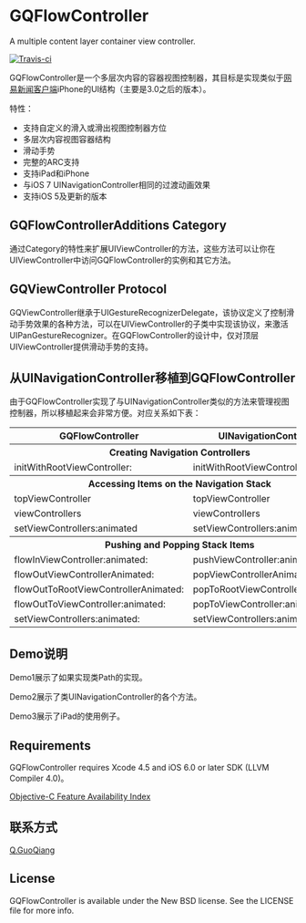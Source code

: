 GQFlowController
================

A multiple content layer container view controller. 

[![Travis-ci](https://travis-ci.org/gonefish/GQFlowController.png)](https://travis-ci.org/gonefish/GQFlowController)

GQFlowController是一个多层次内容的容器视图控制器，其目标是实现类似于[网易新闻客户端](https://itunes.apple.com/cn/app/wang-yi-xin-wen/id425349261?mt=8)iPhone的UI结构（主要是3.0之后的版本）。

特性：
* 支持自定义的滑入或滑出视图控制器方位
* 多层次内容视图容器结构
* 滑动手势
* 完整的ARC支持
* 支持iPad和iPhone
* 与iOS 7 UINavigationController相同的过渡动画效果
* 支持iOS 5及更新的版本


GQFlowControllerAdditions Category
-------------------------
通过Category的特性来扩展UIViewController的方法，这些方法可以让你在UIViewController中访问GQFlowController的实例和其它方法。


GQViewController Protocol
---------------------------------
GQViewController继承于UIGestureRecognizerDelegate，该协议定义了控制滑动手势效果的各种方法，可以在UIViewController的子类中实现该协议，来激活UIPanGestureRecognizer。在GQFlowController的设计中，仅对顶层UIViewController提供滑动手势的支持。


从UINavigationController移植到GQFlowController
---------------------------------------------

由于GQFlowController实现了与UINavigationController类似的方法来管理视图控制器，所以移植起来会非常方便。对应关系如下表：

<table>
  <tr>
    <th>GQFlowController</th>
    <th>UINavigationController</th>
  </tr>
  <tr>
    <th colspan="2">Creating Navigation Controllers</th>
  </tr>
  <tr>
    <td>initWithRootViewController:</td>
    <td>initWithRootViewController:</td>
  </tr>
  <tr>
    <th colspan="2">Accessing Items on the Navigation Stack</th>
  </tr>
  <tr>
    <td>topViewController</td>
    <td>topViewController</td>
  </tr>
  <tr>
    <td>viewControllers</td>
    <td>viewControllers</td>
  </tr>
   <tr>
    <td>setViewControllers:animated</td>
    <td>setViewControllers:animated</td>
  </tr>
  <tr>
    <th colspan="2">Pushing and Popping Stack Items</th>
  </tr>
  <tr>
    <td>flowInViewController:animated:</td>
    <td>pushViewController:animated:</td>
  </tr>
  <tr>
    <td>flowOutViewControllerAnimated:</td>
    <td>popViewControllerAnimated:</td>
  </tr>
  <tr>
    <td>flowOutToRootViewControllerAnimated:</td>
    <td>popToRootViewControllerAnimated:</td>
  </tr>
  <tr>
    <td>flowOutToViewController:animated:</td>
    <td>popToViewController:animated:</td>
  </tr>
  <tr>
    <td>setViewControllers:animated:</td>
    <td>setViewControllers:animated:</td>
  </tr>
</table>

Demo说明
-------

Demo1展示了如果实现类Path的实现。

Demo2展示了类UINavigationController的各个方法。

Demo3展示了iPad的使用例子。


Requirements
------------
GQFlowController requires Xcode 4.5 and iOS 6.0 or later SDK (LLVM Compiler 4.0)。

[Objective-C Feature Availability Index](http://developer.apple.com/library/ios/#releasenotes/ObjectiveC/ObjCAvailabilityIndex/)


联系方式
---

[Q.GuoQiang](https://github.com/gonefish)

License
-------

GQFlowController is available under the New BSD license. See the LICENSE file for more info.
